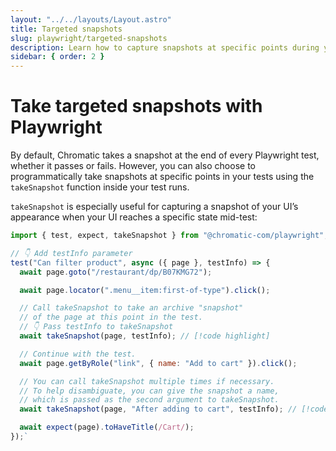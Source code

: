 ```yaml
---
layout: "../../layouts/Layout.astro"
title: Targeted snapshots
slug: playwright/targeted-snapshots
description: Learn how to capture snapshots at specific points during your Playwright tests programmatically
sidebar: { order: 2 }
---
```


# Take targeted snapshots with Playwright

By default, Chromatic takes a snapshot at the end of every Playwright test, whether it passes or fails. However, you can also choose to programmatically take snapshots at specific points in your tests using the `takeSnapshot` function inside your test runs.

`takeSnapshot` is especially useful for capturing a snapshot of your UI’s appearance when your UI reaches a specific state mid-test:

```js
import { test, expect, takeSnapshot } from "@chromatic-com/playwright";

// 👇 Add testInfo parameter
test("Can filter product", async ({ page }, testInfo) => {
  await page.goto("/restaurant/dp/B07KMG72");

  await page.locator(".menu__item:first-of-type").click();

  // Call takeSnapshot to take an archive "snapshot"
  // of the page at this point in the test.
  // 👇 Pass testInfo to takeSnapshot
  await takeSnapshot(page, testInfo); // [!code highlight]

  // Continue with the test.
  await page.getByRole("link", { name: "Add to cart" }).click();

  // You can call takeSnapshot multiple times if necessary.
  // To help disambiguate, you can give the snapshot a name,
  // which is passed as the second argument to takeSnapshot.
  await takeSnapshot(page, "After adding to cart", testInfo); // [!code highlight]

  await expect(page).toHaveTitle(/Cart/);
});`
```
